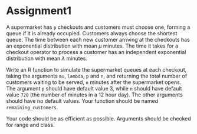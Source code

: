 # Assignment1

A supermarket has `p` checkouts and customers must choose one, forming a queue if it is already occupied. Customers always choose the shortest queue. The time between each new customer arriving at the checkouts has an exponential distribution with mean $\mu$ minutes. The time it takes for a checkout operator to process a customer has an independent exponential distribution with mean $\lambda$ minutes.

Write an R function to simulate the supermarket queues at each checkout, taking the arguments `mu`, `lambda`, `p` and `n`, and returning the total number of customers waiting to be served, `n` minutes after the supermarket opens. The argument `p` should have default value 3, while `n` should have default value `720` (the number of minutes in a 12 hour day). The other arguments should have no default values. Your function should be named `remaining_customers`.

Your code should be as efficient as possible. Arguments should be checked for range and class.
